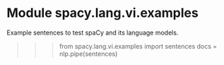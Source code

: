 Module spacy.lang.vi.examples
=============================
Example sentences to test spaCy and its language models.
>>> from spacy.lang.vi.examples import sentences
>>> docs = nlp.pipe(sentences)